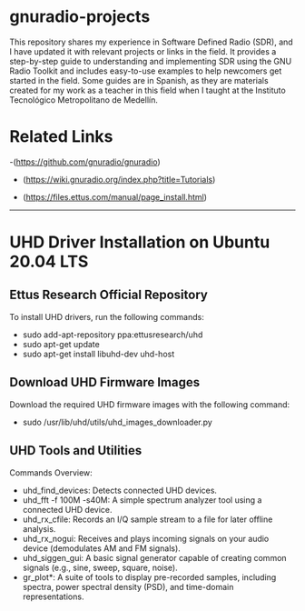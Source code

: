 # gnuradio-projects
This repository shares my experience in Software Defined Radio (SDR), and I have updated it with relevant projects or links in the field. It provides a step-by-step guide to understanding and implementing SDR using the GNU Radio Toolkit and includes easy-to-use examples to help newcomers get started in the field. Some guides are in Spanish, as they are materials created for my work as a teacher in this field when I taught at the  Instituto Tecnológico Metropolitano de Medellín.

# Related Links
-(https://github.com/gnuradio/gnuradio)

- (https://wiki.gnuradio.org/index.php?title=Tutorials)

- (https://files.ettus.com/manual/page_install.html)

-----------------------------------------------------
# UHD Driver Installation on Ubuntu 20.04 LTS
## Ettus Research Official Repository

To install UHD drivers, run the following commands:
- sudo add-apt-repository ppa:ettusresearch/uhd
- sudo apt-get update
- sudo apt-get install libuhd-dev uhd-host

## Download UHD Firmware Images
Download the required UHD firmware images with the following command:
- sudo /usr/lib/uhd/utils/uhd_images_downloader.py

## UHD Tools and Utilities
Commands Overview:
- uhd_find_devices: Detects connected UHD devices.
- uhd_fft -f 100M -s40M: A simple spectrum analyzer tool using a connected UHD device.
- uhd_rx_cfile: Records an I/Q sample stream to a file for later offline analysis.
- uhd_rx_nogui: Receives and plays incoming signals on your audio device (demodulates AM and FM signals).
- uhd_siggen_gui: A basic signal generator capable of creating common signals (e.g., sine, sweep, square, noise).
- gr_plot*: A suite of tools to display pre-recorded samples, including spectra, power spectral density (PSD), and time-domain representations.
